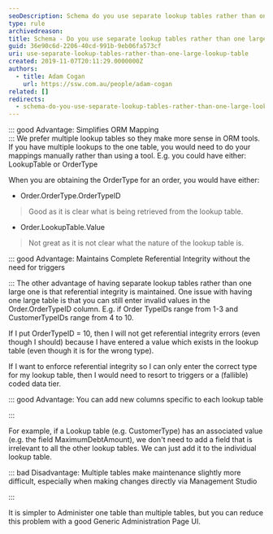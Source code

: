```yaml
---
seoDescription: Schema do you use separate lookup tables rather than one large lookup table for your lookup data? Here's a concise and informative SEO description that matches user intent - Separate lookup tables simplify ORM mapping, maintain referential integrity and allow adding unique columns to each table.
type: rule
archivedreason:
title: Schema - Do you use separate lookup tables rather than one large lookup table for your lookup data?
guid: 36e90c6d-2206-40cd-991b-9eb06fa573cf
uri: use-separate-lookup-tables-rather-than-one-large-lookup-table
created: 2019-11-07T20:11:29.0000000Z
authors:
  - title: Adam Cogan
    url: https://ssw.com.au/people/adam-cogan
related: []
redirects:
  - schema-do-you-use-separate-lookup-tables-rather-than-one-large-lookup-table-for-your-lookup-data
---
```


::: good
Advantage: Simplifies ORM Mapping  
:::
We prefer multiple lookup tables so they make more sense in ORM tools. If you have multiple lookups to the one table, you would need to do your mappings manually rather than using a tool. E.g. you could have either: LookupTable or OrderType

<!--endintro-->

When you are obtaining the OrderType for an order, you would have either:

- Order.OrderType.OrderTypeID

> Good as it is clear what is being retrieved from the lookup table.

- Order.LookupTable.Value

> Not great as it is not clear what the nature of the lookup table is.

::: good
Advantage: Maintains Complete Referential Integrity without the need for triggers

:::
The other advantage of having separate lookup tables rather than one large one is that referential integrity is maintained.
One issue with having one large table is that you can still enter invalid values in the Order.OrderTypeID column. E.g. if Order TypeIDs range from 1-3 and CustomerTypeIDs range from 4 to 10.

If I put OrderTypeID = 10, then I will not get referential integrity errors (even though I should) because I have entered a value which exists in the lookup table (even though it is for the wrong type).

If I want to enforce referential integrity so I can only enter the correct type for my lookup table, then I would need to resort to triggers or a (fallible) coded data tier.

::: good
Advantage: You can add new columns specific to each lookup table

:::

For example, if a Lookup table (e.g. CustomerType) has an associated value (e.g. the field MaximumDebtAmount), we don't need to add a field that is irrelevant to all the other lookup tables. We can just add it to the individual lookup table.

::: bad
Disadvantage: Multiple tables make maintenance slightly more difficult, especially when making changes directly via Management Studio

:::

It is simpler to Administer one table than multiple tables, but you can reduce this problem with a good Generic Administration Page UI.
